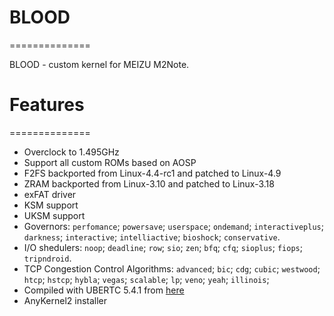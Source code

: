 # BLOOD
==============

BLOOD - custom kernel for MEIZU M2Note.

# Features
==============

* Overclock to 1.495GHz
* Support all custom ROMs based on AOSP
* F2FS backported from Linux-4.4-rc1 and patched to Linux-4.9
* ZRAM backported from Linux-3.10 and patched to Linux-3.18
* exFAT driver 
* KSM support
* UKSM support
* Governors:
  `perfomance`;
  `powersave`;
  `userspace`;
  `ondemand`;
  `interactiveplus`;
  `darkness`;
  `interactive`;
  `intelliactive`;
  `bioshock`;
  `conservative`.
* I/O shedulers:
  `noop`;
  `deadline`;
  `row`;
  `sio`;
  `zen`;
  `bfq`;
  `cfq`;
  `sioplus`;
  `fiops`;
  `tripndroid`.
* TCP Congestion Control Algorithms:
  `advanced`;
  `bic`;
  `cdg`;
  `cubic`;
  `westwood`;
  `htcp`;
  `hstcp`;
  `hybla`;
  `vegas`;
  `scalable`;
  `lp`;
  `veno`;
  `yeah`;
  `illinois`;
* Compiled with UBERTC 5.4.1 from [here](https://bitbucket.org/mdalexca/aarch64-linux-android-5.x)
* AnyKernel2 installer



